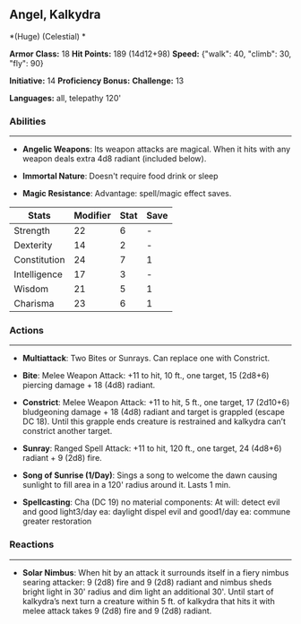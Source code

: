 ## Angel, Kalkydra
*(Huge) (Celestial) *

**Armor Class:** 18
**Hit Points:** 189 (14d12+98)
**Speed:** {"walk": 40, "climb": 30, "fly": 90}

**Initiative:** 14
**Proficiency Bonus:**
**Challenge:** 13

**Languages:** all, telepathy 120'

### Abilities
 --- 
- **Angelic Weapons**: Its weapon attacks are magical. When it hits with any weapon deals extra 4d8 radiant (included below).

- **Immortal Nature**: Doesn't require food drink or sleep

- **Magic Resistance**: Advantage: spell/magic effect saves.



| Stats | Modifier | Stat | Save
| ---- | ---- | ---- | ---- |
| Strength | 22 | 6 | - |
| Dexterity | 14 | 2 | - |
| Constitution | 24 | 7 | 1 |
| Intelligence | 17 | 3 | - |
| Wisdom | 21 | 5 | 1 |
| Charisma | 23 | 6 | 1 |

### Actions
 --- 
- **Multiattack**: Two Bites or Sunrays. Can replace one with Constrict.

- **Bite**: Melee Weapon Attack: +11 to hit, 10 ft., one target, 15 (2d8+6) piercing damage + 18 (4d8) radiant.

- **Constrict**: Melee Weapon Attack: +11 to hit, 5 ft., one target, 17 (2d10+6) bludgeoning damage + 18 (4d8) radiant and target is grappled (escape DC 18). Until this grapple ends creature is restrained and kalkydra can’t constrict another target.

- **Sunray**: Ranged Spell Attack: +11 to hit, 120 ft., one target, 24 (4d8+6) radiant + 9 (2d8) fire.

- **Song of Sunrise (1/Day)**: Sings a song to welcome the dawn causing sunlight to fill area in a 120' radius around it. Lasts 1 min.

- **Spellcasting**: Cha (DC 19) no material components: At will: detect evil and good light3/day ea: daylight dispel evil and good1/day ea: commune greater restoration

### Reactions
 --- 
- **Solar Nimbus**: When hit by an attack it surrounds itself in a fiery nimbus searing attacker: 9 (2d8) fire and 9 (2d8) radiant and nimbus sheds bright light in 30' radius and dim light an additional 30'. Until start of kalkydra’s next turn a creature within 5 ft. of kalkydra that hits it with melee attack takes 9 (2d8) fire and 9 (2d8) radiant.

